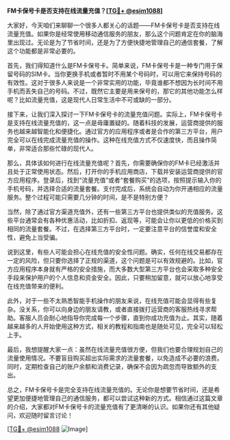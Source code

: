 **FM卡保号卡是否支持在线流量充值？[[TG💪+ @esim1088](https://t.me/s/esim1088)]**

大家好，今天咱们来聊聊一个很多人都关心的话题——FM卡保号卡是否支持在线流量充值。如果你是经常使用移动通信服务的朋友，那么这个问题肯定在你的脑海里出现过。无论是为了节省时间，还是为了方便快捷地管理自己的通信套餐，了解这个功能都是非常必要的。

首先，我们得知道什么是FM卡保号卡。简单来说，FM卡保号卡是一种专门用于保留号码的SIM卡。当你更换手机或者暂时不用某个号码时，可以用它来保持号码的有效性。这对于很多人来说是一个非常实用的功能，毕竟谁都不想因为长时间不用手机而丢失自己的号码。不过，既然它主要是用来保号的，那它的其他功能怎么样呢？比如流量充值，这是现代人日常生活中不可或缺的一部分。

接下来，让我们深入探讨一下FM卡保号卡的流量充值问题。实际上，FM卡保号卡是支持在线流量充值的，这一点是毋庸置疑的。随着科技的发展，运营商提供的服务也越来越智能化和便捷化。通过官方的应用程序或者是合作的第三方平台，用户完全可以在线完成流量充值的操作。这种在线充值方式不仅速度快，而且操作简单，非常适合那些忙碌的现代人。

那么，具体该如何进行在线流量充值呢？首先，你需要确保你的FM卡已经激活并且处于正常使用状态。然后，打开你的手机应用商店，下载并安装运营商提供的官方应用程序。登录后，找到“流量充值”或者“套餐购买”的选项，按照提示输入你的手机号码，并选择合适的流量套餐。支付完成后，系统会自动为你开通相应的流量服务。整个过程可能只需要几分钟的时间，是不是特别方便？

当然，除了通过官方渠道充值外，还有一些第三方平台也提供类似的充值服务。这些平台通常会有各种优惠活动，比如折扣、返现等，可能会让你以更低的价格买到相同的流量套餐。不过，在选择第三方平台时，一定要注意平台的信誉度和安全性，避免上当受骗。

说到这里，有些人可能会担心在线充值的安全性问题。确实，任何在线交易都存在一定的风险，但只要你选择了正规的渠道，这个问题是可以有效规避的。比如，官方应用程序本身就有严格的安全措施，而大多数大型第三方平台也会采取多种安全手段来保护用户的个人信息和资金安全。因此，只要稍加留意，就可以放心地享受在线充值带来的便利。

此外，对于一些不太熟悉智能手机操作的朋友来说，在线充值可能会显得有些复杂。没关系，你可以向身边的朋友请教，或者直接拨打运营商的客服热线寻求帮助。客服人员会耐心地指导你完成每一个步骤，直到你成功充值为止。其实，随着越来越多的人开始使用这种方式，相关的教程和指南也是随处可见，完全可以轻松上手。

最后，我想提醒大家一点：虽然在线流量充值很方便，但我们也要合理规划自己的流量使用情况。不要盲目购买超出实际需求的流量套餐，以免造成不必要的浪费。同时，定期检查自己的账户余额和消费记录，确保不会因为疏忽而导致额外的支出。

总之，FM卡保号卡是完全支持在线流量充值的。无论你是想要节省时间，还是希望更加便捷地管理自己的通信服务，都可以尝试这种新的方式。相信通过这篇文章的介绍，大家都对FM卡保号卡的流量充值有了更清晰的认识。如果你还有其他疑问，欢迎随时留言讨论！

[[TG💪+ @esim1088](https://t.me/s/esim1088) ![Image](https://i.postimg.cc/4NQfJmqS/Snipaste-2025-05-13-00-14-12.png)]